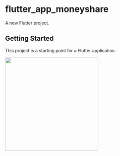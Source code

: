 # flutter_app_moneyshare

A new Flutter project.

## Getting Started

This project is a starting point for a Flutter application.

<img src="https://i.ibb.co/88YM4R4/Eimi-fukada.jpg" width="300"> 
